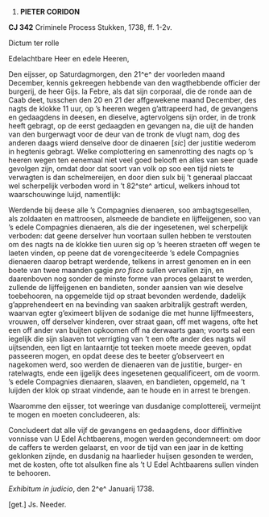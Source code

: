 1.  **PIETER CORIDON**

**CJ 342** Criminele Process Stukken, 1738, ff. 1-2v.

Dictum ter rolle

Edelachtbare Heer en edele Heeren,

Den eijsser, op Saturdagmorgen, den 21^e^ der voorleden maand December,
kennis gekreegen hebbende van den wagthebbende officier der burgerij, de
heer Gijs. la Febre, als dat sijn corporaal, die de ronde aan de Caab
deet, tusschen den 20 en 21 der affgewekene maand December, des nagts de
klokke 11 uur, op ’s heeren wegen g’attrapeerd had, de gevangens en
gedaagdens in deesen, en dieselve, agtervolgens sijn order, in de tronk
heeft gebragt, op de eerst gedaagden en gevangen na, die uijt de handen
van den burgerwagt voor de deur van de tronk de vlugt nam, dog des
anderen daags wierd denselve door de dinaeren \[*sic*\] der justitie
wederom in hegtenis gebragt. Welke complottering en samenrotting des
nagts op ’s heeren wegen ten eenemaal niet veel goed belooft en alles
van seer quade gevolgen zijn, omdat door dat soort van volk op soo een
tijd niets te verwagten is dan schelmereijen, en door dien sulx bij ’t
generaal placcaat wel scherpelijk verboden word in ’t 82^ste^ articul,
welkers inhoud tot waarschouwinge luijd, namentlijk:

Werdende bij deese alle ’s Compagnies dienaeren, soo ambagtsgesellen,
als zoldaaten en mattroosen, alsmeede de bandiete en lijffeijgenen, soo
van ’s edele Compagnies dienaeren, als die der ingesetenen, wel
scherpelijk verboden: dat geene derselver hun voortaan sullen hebben te
verstouten om des nagts na de klokke tien uuren sig op ’s heeren
straeten off wegen te laeten vinden, op peene dat de vorengeciteerde ’s
edele Compagnies dienaeren daarop betrapt werdende, telkens in arrest
genomen en in een boete van twee maanden gagie *pro fisco* sullen
vervallen zijn, en daarenboven nog sonder de minste forme van proces
gelaarst te werden, zullende de lijffeijgenen en bandieten, sonder
aansien van wie deselve toebehooren, na opgemelde tijd op straat
bevonden werdende, dadelijk g’apprehendeert en na bevinding van saaken
arbitralijk gestraft werden, waarvan egter g’eximeert blijven de
sodanige die met hunne lijffmeesters, vrouwen, off derselver kinderen,
over straat gaan, off met wagens, ofte het een off ander van buijten
opkoomen off na derwaarts gaan; voorts sal een iegelijk die sijn slaaven
tot verrigting van ’t een ofte ander des nagts wil uijtsenden, een ligt
en lantaarntje tot teeken moete meede geeven, opdat passeeren mogen, en
opdat deese des te beeter g’observeert en nagekomen werd, soo werden de
dienaeren van de justitie, burger- en ratelwagts, ende een ijgelijk dees
ingesetenen gequalificeert, om de voorm. ’s edele Compagnies dienaaren,
slaaven, en bandieten, opgemeld, na ’t luijden der klok op straat
vindende, aan te houde en in arrest te brengen.

Waaromme den eijsser, tot weeringe van dusdanige complottereij,
vermeijnt te mogen en moeten concludeeren, als:

Concludeert dat alle vijf de gevangens en gedaagdens, door diffinitive
vonnisse van U Edel Achtbaerens, mogen werden gecondemneert: om door de
caffers te werden gelaarst, en voor de tijd van een jaar in de ketting
geklonken zijnde, en dusdanig na haarlieder huijsen gesonden te werden,
met de kosten, ofte tot alsulken fine als ’t U Edel Achtbaarens sullen
vinden te behooren.

*Exhibitum in judicio*, den 2^e^ Januarij 1738.

\[get.\] Js. Needer.
